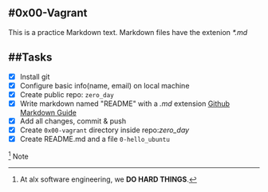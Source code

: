 #0x00-Vagrant
---

This is a practice Markdown text.
Markdown files have the extenion _*.md_

##**Tasks**
---

- [x] Install git
- [x] Configure basic info(name, email) on local machine
- [x] Create public repo: `zero_day`
- [x] Write markdown named "README" with a *.md* extension [Github Markdown Guide][1]
- [x] Add all changes, commit & push
- [x] Create `0x00-vagrant` directory inside repo:*zero_day*
- [x] Create README.md and a file `0-hello_ubuntu`

[^1] Note

[1]: https://docs.github.com/en/get-started/writing-on-github/getting-started-with-writing-and-formatting-on-github/basic-writing-and-formatting-syntax#footnotes

[^1]: At alx software engineering, we **DO HARD THINGS**.
